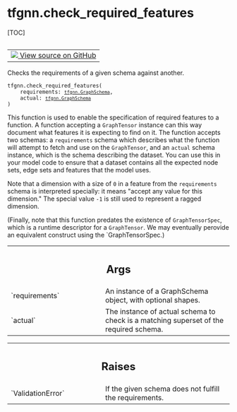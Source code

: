 # tfgnn.check_required_features

[TOC]

<!-- Insert buttons and diff -->

<table class="tfo-notebook-buttons tfo-api nocontent" align="left">
<td>
  <a target="_blank" href="https://github.com/tensorflow/gnn/tree/master/tensorflow_gnn/graph/schema_validation.py#L59-L128">
    <img src="https://www.tensorflow.org/images/GitHub-Mark-32px.png" />
    View source on GitHub
  </a>
</td>
</table>



Checks the requirements of a given schema against another.

<pre class="devsite-click-to-copy prettyprint lang-py tfo-signature-link">
<code>tfgnn.check_required_features(
    requirements: <a href="../tfgnn/GraphSchema.md"><code>tfgnn.GraphSchema</code></a>,
    actual: <a href="../tfgnn/GraphSchema.md"><code>tfgnn.GraphSchema</code></a>
)
</code></pre>



<!-- Placeholder for "Used in" -->

This function is used to enable the specification of required features to a
function. A function accepting a `GraphTensor` instance can this way document
what features it is expecting to find on it. The function accepts two schemas:
a `requirements` schema which describes what the function will attempt to
fetch and use on the `GraphTensor`, and an `actual` schema instance, which is
the schema describing the dataset. You can use this in your model code to
ensure that a dataset contains all the expected node sets, edge sets and
features that the model uses.

Note that a dimension with a size of `0` in a feature from the `requirements`
schema is interpreted specially: it means "accept any value for this
dimension." The special value `-1` is still used to represent a ragged
dimension.

(Finally, note that this function predates the existence of `GraphTensorSpec`,
which is a runtime descriptor for a `GraphTensor`. We may eventually perovide
an equivalent construct using the `GraphTensorSpec.)

<!-- Tabular view -->
 <table class="responsive fixed orange">
<colgroup><col width="214px"><col></colgroup>
<tr><th colspan="2"><h2 class="add-link">Args</h2></th></tr>

<tr>
<td>
`requirements`
</td>
<td>
An instance of a GraphSchema object, with optional shapes.
</td>
</tr><tr>
<td>
`actual`
</td>
<td>
The instance of actual schema to check is a matching superset
of the required schema.
</td>
</tr>
</table>



<!-- Tabular view -->
 <table class="responsive fixed orange">
<colgroup><col width="214px"><col></colgroup>
<tr><th colspan="2"><h2 class="add-link">Raises</h2></th></tr>

<tr>
<td>
`ValidationError`
</td>
<td>
If the given schema does not fulfill the requirements.
</td>
</tr>
</table>

